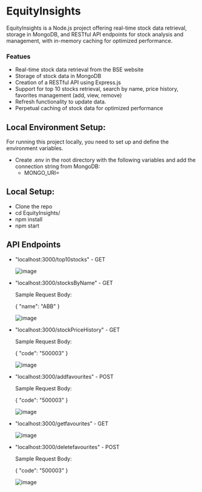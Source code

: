 # EquityInsights
EquityInsights is a Node.js project offering real-time stock data retrieval, storage in MongoDB, and RESTful API endpoints for stock analysis and management, with in-memory caching for optimized performance.

### Featues
- Real-time stock data retrieval from the BSE website
- Storage of stock data in MongoDB
- Creation of a RESTful API using Express.js
- Support for top 10 stocks retrieval, search by name, price history, favorites management (add, view, remove)
- Refresh functionality to update data.
- Perpetual caching of stock data for optimized performance
## Local Environment Setup:
For running this project locally, you need to set up and define the environment variables.
- Create .env in the root directory with the following variables and add the connection string from MongoDB:
    - MONGO_URI=

## Local Setup:
- Clone the repo
- cd EquityInsights/
- npm install
- npm start

## API Endpoints
- "localhost:3000/top10stocks" - GET
  
  ![image](https://github.com/HawkEye201/EquityInsights/assets/64590605/0bfba621-3d54-4558-ad7d-7216cb9eb137)

- "localhost:3000/stocksByName" - GET

  Sample Request Body:
  
    {
      "name": "ABB"
    }

    ![image](https://github.com/HawkEye201/EquityInsights/assets/64590605/f388c9f1-3892-4ca1-9a12-370fe57a32e3)


- "localhost:3000/stockPriceHistory" - GET

  Sample Request Body:
  
    {
      "code": "500003"
    }
  
  ![image](https://github.com/HawkEye201/EquityInsights/assets/64590605/c20edb55-731d-4ba4-83b6-90d6a05aef75)

- "localhost:3000/addfavourites" - POST

  Sample Request Body:
  
    {
      "code": "500003"
    }
  
  ![image](https://github.com/HawkEye201/EquityInsights/assets/64590605/d24cc836-bc4f-42d2-be15-3ca8a6f828c3)
  
- "localhost:3000/getfavourites" - GET
  
  ![image](https://github.com/HawkEye201/EquityInsights/assets/64590605/28efa991-9b08-4c4a-8bd7-4de4d1dd2eee)

- "localhost:3000/deletefavourites" - POST
  
  Sample Request Body:
  
    {
      "code": "500003"
    }

  ![image](https://github.com/HawkEye201/EquityInsights/assets/64590605/e4c63642-6f70-45a8-b7a0-e4d5b885a414)

